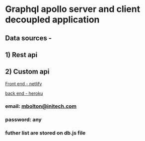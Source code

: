 # Graphql apollo server and client decoupled application 
## Data sources - 
## 1) Rest api
## 2) Custom api

[Front end - netlify](https://apollo-client-app.netlify.app/)


[back end - heroku](https://apollo-server-api-graphql.herokuapp.com/)



### email: mbolton@initech.com
### password: any

### futher list are stored on db.js  file 
